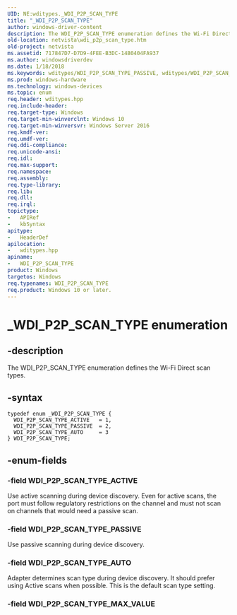 ```yaml
---
UID: NE:wditypes._WDI_P2P_SCAN_TYPE
title: "_WDI_P2P_SCAN_TYPE"
author: windows-driver-content
description: The WDI_P2P_SCAN_TYPE enumeration defines the Wi-Fi Direct scan types.
old-location: netvista\wdi_p2p_scan_type.htm
old-project: netvista
ms.assetid: 717847D7-D7D9-4FEE-B3DC-14B0404FA937
ms.author: windowsdriverdev
ms.date: 1/18/2018
ms.keywords: wditypes/WDI_P2P_SCAN_TYPE_PASSIVE, wditypes/WDI_P2P_SCAN_TYPE_AUTO, wditypes/WDI_P2P_SCAN_TYPE, netvista.wdi_p2p_scan_type, netvista.wifi_p2p_scan_type, WDI_P2P_SCAN_TYPE enumeration [Device and Driver Installation], WDI_P2P_SCAN_TYPE, WDI_P2P_SCAN_TYPE_PASSIVE, WDI_P2P_SCAN_TYPE_ACTIVE, WDI_P2P_SCAN_TYPE_AUTO, _WDI_P2P_SCAN_TYPE, wditypes/WDI_P2P_SCAN_TYPE_ACTIVE
ms.prod: windows-hardware
ms.technology: windows-devices
ms.topic: enum
req.header: wditypes.hpp
req.include-header: 
req.target-type: Windows
req.target-min-winverclnt: Windows 10
req.target-min-winversvr: Windows Server 2016
req.kmdf-ver: 
req.umdf-ver: 
req.ddi-compliance: 
req.unicode-ansi: 
req.idl: 
req.max-support: 
req.namespace: 
req.assembly: 
req.type-library: 
req.lib: 
req.dll: 
req.irql: 
topictype:
-	APIRef
-	kbSyntax
apitype:
-	HeaderDef
apilocation:
-	wditypes.hpp
apiname:
-	WDI_P2P_SCAN_TYPE
product: Windows
targetos: Windows
req.typenames: WDI_P2P_SCAN_TYPE
req.product: Windows 10 or later.
---
```


# _WDI_P2P_SCAN_TYPE enumeration


## -description


The WDI_P2P_SCAN_TYPE enumeration defines the Wi-Fi Direct scan types.


## -syntax


````
typedef enum _WDI_P2P_SCAN_TYPE { 
  WDI_P2P_SCAN_TYPE_ACTIVE   = 1,
  WDI_P2P_SCAN_TYPE_PASSIVE  = 2,
  WDI_P2P_SCAN_TYPE_AUTO     = 3
} WDI_P2P_SCAN_TYPE;
````


## -enum-fields




### -field WDI_P2P_SCAN_TYPE_ACTIVE

Use active scanning during device discovery. Even for active scans, the port must follow regulatory restrictions on the channel and must not scan on channels that would need a passive scan.


### -field WDI_P2P_SCAN_TYPE_PASSIVE

Use passive scanning during device discovery.


### -field WDI_P2P_SCAN_TYPE_AUTO

Adapter determines scan type during device discovery. It should prefer using Active scans when possible. This is the default scan type setting.


### -field WDI_P2P_SCAN_TYPE_MAX_VALUE



